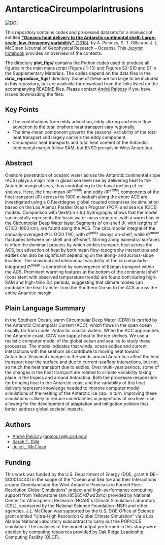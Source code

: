 # AntarcticaCircumpolarIntrusions

[![DOI](https://zenodo.org/badge/91201018.svg)](https://zenodo.org/badge/latestdoi/91201018)

This repository contains codes and processed datasets for a manuscript entitled [**"Oceanic heat delivery to the Antarctic continental shelf: Large-scale, low-frequency variability"** (2018)](https://agupubs.onlinelibrary.wiley.com/doi/abs/10.1029/2018JC014345), by A. Palóczy, S. T. Gille and J. L. McClean (Journal of Geophysical Research – Oceans). This [Jupyter notebook](http://nbviewer.jupyter.org/github/apaloczy/AntarcticaCircumpolarIntrusions/blob/master/index.ipynb) provides an overview of the contents.

The directory **plot_figs/** contains the Python codes used to produce all figures in the main manuscript (Figures 1-10) and Figures S3-S10 and S1 in the Supplementary Materials. The codes depend on the data files in the **data_reproduce_figs/** directory. Some of these are too large to be included in this repository, but are available for download from the links listed on the accompanying README files. Please contact [André Palóczy](mailto:apaloczy@ucsd.edu) if you have issues downloading the files.

## Key Points
* The contributions from eddy advection, eddy stirring and mean flow advection to the total onshore heat transport vary regionally.
* The time-mean component governs the seasonal variability of the total heat transport and largely cancels the eddy component.
* Circumpolar heat transports and total heat content of the Antarctic continental margin follow SAM, but ENSO prevails in West Antarctica.

## Abstract
Onshore penetration of oceanic water across the Antarctic continental slope (ACS) plays a major role in global sea level rise by delivering heat to the Antarctic marginal seas, thus contributing to the basal melting of ice shelves. Here, the time-mean ($\Phi^\text{mean}$) and eddy ($\Phi^\text{eddy}$) components of the heat transport ($\Phi$) across the 1000 m isobath along the entire ACS are investigated using a 0.1\textdegree global coupled ocean/sea ice simulation based on the Los Alamos Parallel Ocean Program (POP) and sea ice (CICE) models. Comparison with \textit{in situ} hydrography shows that the model successfully represents the basic water mass structure, with a warm bias in the Circumpolar Deep Water layer. Segments of on-shelf $\Phi$, with lengths of O(100-1000 km), are found along the ACS. The circumpolar integral of the annually-averaged $\Phi$ is O(20 TW), with $\Phi^\text{eddy}$ always on-shelf, while $\Phi^\text{mean}$ fluctuates between on-shelf and off-shelf. Stirring along isoneutral surfaces is often the dominant process by which eddies transport heat across the ACS, but advection of heat by both mean flow-topography interactions and eddies can also be significant depending on the along- and across-slope location. The seasonal and interannual variability of the circumpolarly-integrated $\Phi^\text{mean}$ is controlled by convergence of Ekman transport within the ACS. Prominent warming features at the bottom of the continental shelf (consistent with observed temperature trends) are found both during high-SAM and high-Niño 3.4 periods, suggesting that climate modes can modulate the heat transfer from the Southern Ocean to the ACS across the entire Antarctic margin.

## Plain Language Summary
In the Southern Ocean, warm Circumpolar Deep Water (CDW) is carried by the Antarctic Circumpolar Current (ACC), which flows in the open ocean usually far from cooler Antarctic coastal waters. When the ACC approaches the Antarctic coast, CDW can supply heat to the ice shelves. We use a realistic computer model of the global ocean and sea ice to study these processes. The model indicates that winds, ocean eddies and current interactions with the seafloor all contribute to moving heat toward Antarctica. Seasonal changes in the winds around Antarctica affect the heat transport near the surface and due to current-seafloor interactions, but not so much the heat transport due to eddies. Over multi-year periods, some of the changes in the heat transport are related to climate variability taking place in the tropics and around Antarctica. Both the processes responsible for bringing heat to the Antarctic coast and the variability of this heat delivery represent knowledge needed to improve computer model simulations of the melting of the Antarctic ice cap. In turn, improving these simulations is likely to reduce uncertainties in projections of sea level rise, allowing for the development of adaptation and mitigation policies that better address global societal impacts.

## Authors
* [André Palóczy](http://scrippsscholars.ucsd.edu/apaloczy) (<apaloczy@ucsd.edu>)
* [Sarah T. Gille](http://scrippsscholars.ucsd.edu/sgille)
* [Julie L. McClean](http://scrippsscholars.ucsd.edu/jmcclean)

## Funding
This work was funded by the U.S. Department of Energy (DOE, grant \# DE–SC0014440) in the scope of the "Ocean and Sea Ice and their Interactions around Greenland and the West Antarctic Peninsula in Forced Fine–Resolution Global Simulations" project and high-performance computing support from Yellowstone (ark:/85065/d7wd3xhc) provided by National Center for Atmospheric Research (NCAR)'s Climate Simulation Laboratory (CSL), sponsored by the National Science Foundation (NSF) and other agencies. J.L. McClean was supported by the U.S. DOE Office of Science grant entitled "Ultra-High Resolution Global Climate Simulation" via a Los Alamos National Laboratory subcontract to carry out the POP/CICE simulation. The analyses of the model output performed in this study were enabled by computing resources provided by Oak Ridge Leadership Computing Facility (OLCF).
